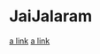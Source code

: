 # JaiJalaram

[a link](https://github.com/user/repo/blob/branch/other_file.md)
[a link](https://github.com/pateljay269/JaiJalaram/blob/master/Jaijalaram%20Snacks%20Screens.pdf)